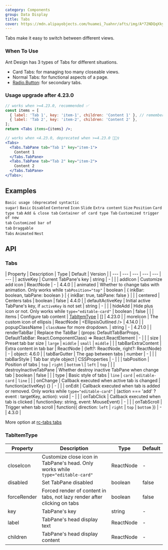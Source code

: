 ```yaml
---
category: Components
group: Data Display
title: Tabs
cover: https://mdn.alipayobjects.com/huamei_7uahnr/afts/img/A*72NDQqXkyOEAAAAAAAAAAAAADrJ8AQ/original
---
```


Tabs make it easy to switch between different views.

### When To Use

Ant Design has 3 types of Tabs for different situations.

- Card Tabs: for managing too many closeable views.
- Normal Tabs: for functional aspects of a page.
- [Radio.Button](/components/radio/#components-radio-demo-radiobutton): for secondary tabs.

### Usage upgrade after 4.23.0

<Alert message="After version 4.23.0, we provide a simpler usage &lt;Tabs items={[...]} /&gt; with better performance and potential of writing simpler code style in your applications. Meanwhile, we deprecated the old usage in browser console, we will remove it in antd 5.0."></Alert>

```jsx
// works when >=4.23.0, recommended ✅
const items = [
  { label: 'Tab 1', key: 'item-1', children: 'Content 1' }, // remember to pass the key prop
  { label: 'Tab 2', key: 'item-2', children: 'Content 2' },
];
return <Tabs items={items} />;

// works when <4.23.0, deprecated when >=4.23.0 🙅🏻‍♀️
<Tabs>
  <Tabs.TabPane tab="Tab 1" key="item-1">
    Content 1
  </Tabs.TabPane>
  <Tabs.TabPane tab="Tab 2" key="item-2">
    Content 2
  </Tabs.TabPane>
</Tabs>;
```

## Examples

<!-- prettier-ignore -->
<code src="./demo/deprecated.tsx">Basic usage (deprecated syntactic sugar)</code>
<code src="./demo/basic.tsx">Basic</code>
<code src="./demo/disabled.tsx">Disabled</code>
<code src="./demo/centered.tsx">Centered</code>
<code src="./demo/icon.tsx">Icon</code>
<code src="./demo/slide.tsx">Slide</code>
<code src="./demo/extra.tsx">Extra content</code>
<code src="./demo/size.tsx">Size</code>
<code src="./demo/position.tsx">Position</code>
<code src="./demo/card.tsx">Card type tab</code>
<code src="./demo/editable-card.tsx">Add & close tab</code>
<code src="./demo/card-top.tsx">Container of card type Tab</code>
<code src="./demo/custom-add-trigger.tsx">Customized trigger of new tab</code>
<code src="./demo/custom-tab-bar.tsx">Customized bar of tab</code>
<code src="./demo/custom-tab-bar-node.tsx">Draggable Tabs</code>
<code src="./demo/animated.tsx" debug>Animated</code>
<code src="./demo/nest.tsx" debug>Nest</code>

## API

### Tabs

<!-- prettier-ignore -->
| Property | Description | Type | Default | Version |
| --- | --- | --- | --- | --- | --- |
| activeKey | Current TabPane's key | string | - |  |
| addIcon | Customize add icon | ReactNode | - | 4.4.0 |
| animated | Whether to change tabs with animation. Only works while `tabPosition="top"` | boolean \| { inkBar: boolean, tabPane: boolean } | { inkBar: true, tabPane: false } |  |
| centered | Centers tabs | boolean | false | 4.4.0 |
| defaultActiveKey | Initial active TabPane's key, if `activeKey` is not set | string | - |  |
| hideAdd | Hide plus icon or not. Only works while `type="editable-card"` | boolean | false |  |
| items | Configure tab content | [TabItemType](#TabItemType) | [] | 4.23.0 |
| moreIcon | The custom icon of ellipsis | ReactNode | &lt;EllipsisOutlined /> | 4.14.0 |
| popupClassName | `className` for more dropdown. | string | - | 4.21.0 |
| renderTabBar | Replace the TabBar | (props: DefaultTabBarProps, DefaultTabBar: React.ComponentClass) => React.ReactElement | - |  |
| size | Preset tab bar size | `large` \| `middle` \| `small` | `middle` |  |
| tabBarExtraContent | Extra content in tab bar | ReactNode \| {left?: ReactNode, right?: ReactNode} | - | object: 4.6.0 |
| tabBarGutter | The gap between tabs | number | - |  |
| tabBarStyle | Tab bar style object | CSSProperties | - |  |
| tabPosition | Position of tabs | `top` \| `right` \| `bottom` \  | `left` | `top` |  |
| destroyInactiveTabPane | Whether destroy inactive TabPane when change tab | boolean | false |  |
| type | Basic style of tabs | `line` \| `card` \| `editable-card` | `line` |  |
| onChange | Callback executed when active tab is changed | function(activeKey) {} | - |  |
| onEdit | Callback executed when tab is added or removed. Only works while `type="editable-card"` | (action === 'add' ? event : targetKey, action): void | - |  |
| onTabClick | Callback executed when tab is clicked | function(key: string, event: MouseEvent) | - |  |
| onTabScroll | Trigger when tab scroll | function({ direction: `left` \| `right` \| `top` \| `bottom` }) | - | 4.3.0 |

More option at [rc-tabs tabs](https://github.com/react-component/tabs#tabs)

### TabItemType

| Property | Description | Type | Default |
| --- | --- | --- | --- |
| closeIcon | Customize close icon in TabPane's head. Only works while `type="editable-card"` | ReactNode | - |
| disabled | Set TabPane disabled | boolean | false |
| forceRender | Forced render of content in tabs, not lazy render after clicking on tabs | boolean | false |
| key | TabPane's key | string | - |
| label | TabPane's head display text | ReactNode | - |
| children | TabPane's head display content | ReactNode | - |
